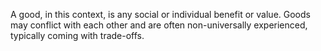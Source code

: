 A good, in this context, is any social or individual benefit or value. Goods may conflict with each other and are often non-universally experienced, typically coming with trade-offs. 
